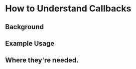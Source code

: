 <!-- TITLE: Understanding Callbacks -->
<!-- SUBTITLE: A quick summary of Understanding Callbacks -->

# How to Understand Callbacks
## Background
## Example Usage
## Where they're needed.
